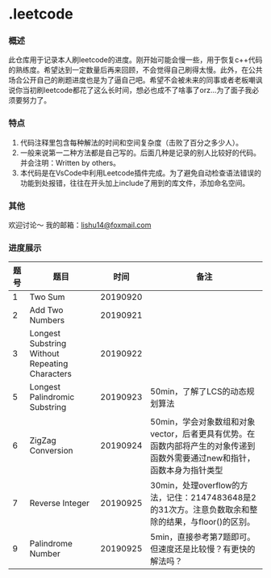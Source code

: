# .leetcode
### 概述
此仓库用于记录本人刷leetcode的进度。刚开始可能会慢一些，用于恢复c++代码的熟练度。希望达到一定数量后再来回顾，不会觉得自己刷得太慢。此外，在公共场合公开自己的刷题进度也是为了逼自己吧。希望不会被未来的同事或者老板嘲讽说你当初刷leetcode都花了这么长时间，想必也成不了啥事了orz...为了面子我必须要努力了。
### 特点
1. 代码注释里包含每种解法的时间和空间复杂度（击败了百分之多少人）。
2. 一般来说第一二种方法都是自己写的。后面几种是记录的别人比较好的代码。并会注明：Written by others。
3. 本代码是在VsCode中利用Leetcode插件完成。为了避免自动检查语法错误的功能到处报错，往往在开头加上include了用到的库文件，添加命名空间。
### 其他
欢迎讨论～
我的邮箱：lishu14@foxmail.com
### 进度展示
题号 | 题目 | 时间 | 备注  
-|-|-|-
1 | Two Sum | 20190920 |  |
2 | Add Two Numbers | 20190921 |  |
3 | Longest Substring Without Repeating Characters | 20190922 |  |
5 | Longest Palindromic Substring | 20190923 | 50min，了解了LCS的动态规划算法 |
6 | ZigZag Conversion | 20190924 | 50min，学会对象数组和对象vector，后者更具有优势。在函数内部将产生的对象传递到函数外需要通过new和指针，函数本身为指针类型 |
7 | Reverse Integer | 20190925 | 30min，处理overflow的方法，记住：2147483648是2的31次方。注意负数取余和整除的结果，与floor()的区别。
9 | Palindrome Number | 20190925 | 5min，直接参考第7题即可。但速度还是比较慢？有更快的解法吗？